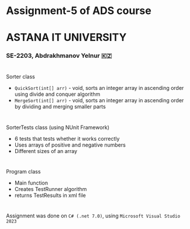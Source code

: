 # Assignment-5 of ADS course
# ASTANA IT UNIVERSITY
### SE-2203, Abdrakhmanov Yelnur 🇰🇿

#

Sorter class
- `QuickSort(int[] arr)` - void, sorts an integer array in ascending order using divide and conquer algorithm
- `MergeSort(int[] arr)` - void, sorts an integer array in ascending order by dividing and merging smaller parts

#

SorterTests class (using NUnit Framework)
- 6 tests that tests whether it works correctly
- Uses arrays of positive and negative numbers
- Different sizes of an array

#

Program class
- Main function
- Creates TestRunner algorithm
- returns TestResults in xml file

#

Assignment was done on `C# (.net 7.0)`, using `Microsoft Visual Studio 2023`
